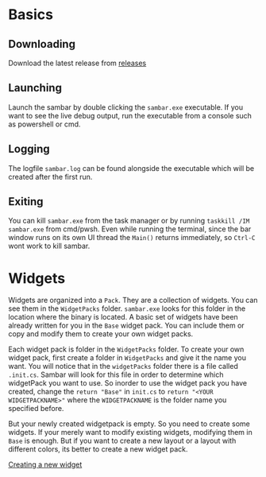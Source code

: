 # Basics

## Downloading

Download the latest release from [releases]()

## Launching

Launch the sambar by double clicking the `sambar.exe` executable. If you want to see the live debug output, run the executable from a console such as powershell or cmd.

## Logging

The logfile `sambar.log` can be found alongside the executable which will be created after the first run.

## Exiting

You can kill `sambar.exe` from the task manager or by running `taskkill /IM sambar.exe` from cmd/pwsh. Even while running the terminal, since the bar window runs on its own UI thread the `Main()` returns immediately, so `Ctrl-C` wont work to kill sambar.

# Widgets

Widgets are organized into a `Pack`. They are a collection of widgets. You can see them in the `WidgetPacks` folder. `sambar.exe` looks for this folder in the location where the binary is located. A basic set of widgets have been already written for you in the `Base` widget pack. You can include them or copy and modify them to create your own widget packs.

Each widget pack is folder in the `WidgetPacks` folder. To create your own widget pack, first create a folder in `WidgetPacks` and give it the name you want. You will notice that in the `widgetPacks` folder there is a file called `.init.cs`. Sambar will look for this file in order to determine which widgetPack you want to use. So inorder to use the widget pack you have created, change the `return "Base"` in `init.cs` to `return "<YOUR WIDGETPACKNAME>"` where the `WIDGETPACKNAME` is the folder name you specified before.

But your newly created widgetpack is empty. So you need to create some widgets. If your merely want to modify existing widgets, modifying them in `Base` is enough. But if you want to create a new layout or a layout with different colors, its better to create a new widget pack.

[Creating a new widget]()

